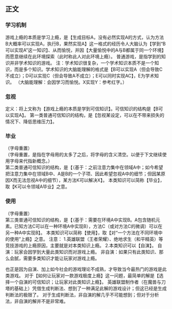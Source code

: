 ## 正文
### 学习机制
游戏上瘾的本质是学习上瘾，是【生成目标A，没有必然实现A的方式，认为方法B大概率可以实现A，执行B，果然实现A】这一格式的经历令人大脑认为【学到“B可以实现A”这一知识】、从而愉悦，并因【大量愉悦中的A与B都属于同一个环境】而愿意继续在此环境探索（此时称此人对此环境上瘾）。
普通游戏，是指学到的知识并非学术知识的游戏。
注：学术知识很复杂，一个学术知识本质不是一个知识，而是多个知识。学术知识的大脑能理解的格式是【B可以实现A（但会导致C不成立）；D可以实现C（但会导致A不成立）；E可以同时实现AC】，E为学术知识。
（大脑能理解：会因学习而愉悦。X实现Y：参考红字。）
### 忽视
定义：将上文称为【游戏上瘾的本质是学到可信知识】。可信知识的结构是【B可以实现A】。
第一类普通可信知识的结构，是【忽视某设定，可以在不带来损失的情况下、降低思维压力】。  
### 毕业
（字母重置）  
（字母重置，是指在字母用的太多了之后，将字母的含义清空。以便于下文继续使用字母来代指新概念。）  
第二类普通可信知识的结构，是【（基于：之前注意力集中在领域A中；如今希望把注意力集中在领域B中、A是B的一个子项、因此希望忽视A中的细节；但因某原因X而无法忽视A中的细节），某方法K可以解决X】。
本类知识可以简称【毕业】，取【K可以令领域A毕业】之意。  
### 使用
（字母重置）  
第三类普通可信知识的结构，是【（基于：需要在环境A中实现B。A包含随机元素。已知方法C可以在一种环境A中实现B），方法C（或对方法C的微调）可以在另一种A中实现B】。
本类知识可以简称【使用】，取【对“一个方法在不同环境中的使用”上瘾】之意。
注意： 
1.英雄联盟（王者荣耀）、绝地求生（和平精英）等竞技游戏的上瘾原因，主要就是对本类知识上瘾。
2.本类知识可以【自演】。
自演：玩家会因学到大量此类知识而对游戏上瘾。
非自演：如果只有此类知识、那么会腻，需要多类知识才能让玩家对游戏上瘾。

也正是因为自演、加上如今社会的游戏理论不成熟，才导致当今最热门的游戏是此类游戏。
对于【如何让玩家对一款游戏极度上瘾】这一问题，最简单的解是【选择一个自演的可信知识；让玩家对此类知识上瘾】。
英雄联盟制作者（在魔兽与刀塔的基础上）凭借生成判断法、想到了一种满足此解的游戏设计；但这已经是生成判断法的极限了。
对于生成判断法，非自演的解几乎不可能想到；但对于分析法，非自演的解并不是非常难。